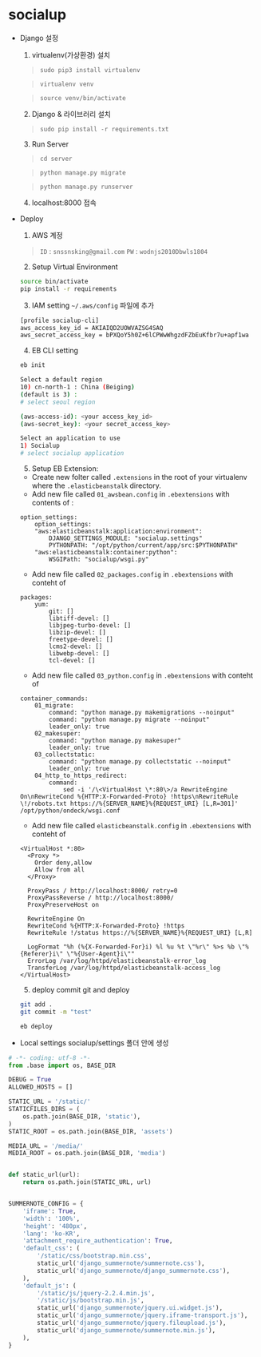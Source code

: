 # socialup

- Django 설정
    1. virtualenv(가상환경) 설치
    
    > `sudo pip3 install virtualenv`
    
    > `virtualenv venv`
    
    > `source venv/bin/activate`

    2. Django & 라이브러리 설치
    
    > `sudo pip install -r requirements.txt`

    3. Run Server
    
    > `cd server`
    
    > `python manage.py migrate`
    
    > `python manage.py runserver`

    4. localhost:8000 접속
    
- Deploy
    1. AWS 계정
    > `ID` : `snssnsking@gmail.com`
      `PW` : `wodnjs2010Dbwls1804`
        
    2. Setup Virtual Environment
    ```bash
    source bin/activate
    pip install -r requirements
    ```
     
    3. IAM setting
    `~/.aws/config` 파일에 추가
    
    ```bash
    [profile socialup-cli]
    aws_access_key_id = AKIAIQD2UOWVAZSG4SAQ
    aws_secret_access_key = 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
    ```
        
    4. EB CLI setting
    
    ```bash
    eb init
    ```
    ```bash
    Select a default region
    10) cn-north-1 : China (Beiging)
    (default is 3) : 
    # select seoul region
    ```
    ```bash
    (aws-access-id): <your access_key_id>
    (aws-secret_key): <your secret_access_key>
    ```
    ```bash
    Select an application to use
    1) Socialup
    # select socialup application
    ```
    
    5. Setup EB Extension:
    - Create new folter called `.extensions` in the root of your virtualenv where the `.elasticbeanstalk` directory.
    - Add new file called `01_awsbean.config` in `.ebextensions` with contents of :
    ```roboconf
    option_settings:
        option_settings:
        "aws:elasticbeanstalk:application:environment":
            DJANGO_SETTINGS_MODULE: "socialup.settings"
            PYTHONPATH: "/opt/python/current/app/src:$PYTHONPATH"
        "aws:elasticbeanstalk:container:python":
            WSGIPath: "socialup/wsgi.py"
    ```
    - Add new file called `02_packages.config` in `.ebextensions` with conteht of
    ```roboconf
    packages:
        yum:
            git: []
            libtiff-devel: []
            libjpeg-turbo-devel: []
            libzip-devel: []
            freetype-devel: []
            lcms2-devel: []
            libwebp-devel: []
            tcl-devel: []
    ```
    - Add new file called `03_python.config` in `.ebextensions` with conteht of
    ```roboconf
    container_commands:
        01_migrate:
            command: "python manage.py makemigrations --noinput"
            command: "python manage.py migrate --noinput"
            leader_only: true
        02_makesuper:
            command: "python manage.py makesuper"
            leader_only: true
        03_collectstatic:
            command: "python manage.py collectstatic --noinput"
            leader_only: true
        04_http_to_https_redirect:
            command:
                sed -i '/\<VirtualHost \*:80\>/a RewriteEngine On\nRewriteCond %{HTTP:X-Forwarded-Proto} !https\nRewriteRule \!/robots.txt https://%{SERVER_NAME}%{REQUEST_URI} [L,R=301]' /opt/python/ondeck/wsgi.conf
    ```
    - Add new file called `elasticbeanstalk.config` in `.ebextensions` with conteht of
    ```roboconf
    <VirtualHost *:80>
      <Proxy *>
        Order deny,allow
        Allow from all
      </Proxy>
    
      ProxyPass / http://localhost:8000/ retry=0
      ProxyPassReverse / http://localhost:8000/
      ProxyPreserveHost on
    
      RewriteEngine On
      RewriteCond %{HTTP:X-Forwarded-Proto} !https
      RewriteRule !/status https://%{SERVER_NAME}%{REQUEST_URI} [L,R]
    
      LogFormat "%h (%{X-Forwarded-For}i) %l %u %t \"%r\" %>s %b \"%{Referer}i\" \"%{User-Agent}i\""
      ErrorLog /var/log/httpd/elasticbeanstalk-error_log
      TransferLog /var/log/httpd/elasticbeanstalk-access_log
    </VirtualHost>
    ```
    
    5. deploy
    commit git and deploy
    ```bash
    git add .
    git commit -m "test"
    ```
    
    ```bash
    eb deploy
    ```
        
        
    
- Local settings
    socialup/settings 폴더 안에 생성
    
```python
# -*- coding: utf-8 -*-
from .base import os, BASE_DIR

DEBUG = True
ALLOWED_HOSTS = []

STATIC_URL = '/static/'
STATICFILES_DIRS = (
    os.path.join(BASE_DIR, 'static'),
)
STATIC_ROOT = os.path.join(BASE_DIR, 'assets')

MEDIA_URL = '/media/'
MEDIA_ROOT = os.path.join(BASE_DIR, 'media')


def static_url(url):
    return os.path.join(STATIC_URL, url)


SUMMERNOTE_CONFIG = {
    'iframe': True,
    'width': '100%',
    'height': '480px',
    'lang': 'ko-KR',
    'attachment_require_authentication': True,
    'default_css': (
        '/static/css/bootstrap.min.css',
        static_url('django_summernote/summernote.css'),
        static_url('django_summernote/django_summernote.css'),
    ),
    'default_js': (
        '/static/js/jquery-2.2.4.min.js',
        '/static/js/bootstrap.min.js',
        static_url('django_summernote/jquery.ui.widget.js'),
        static_url('django_summernote/jquery.iframe-transport.js'),
        static_url('django_summernote/jquery.fileupload.js'),
        static_url('django_summernote/summernote.min.js'),
    ),
}

```